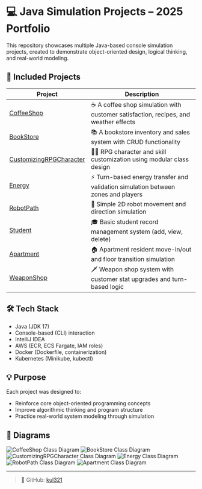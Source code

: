 # 💻 Java Simulation Projects – 2025 Portfolio

This repository showcases multiple Java-based console simulation projects, created to demonstrate object-oriented design, logical thinking, and real-world modeling.

## 📁 Included Projects

| Project | Description |
|--------|-------------|
| [CoffeeShop](./CoffeeShop) | ☕ A coffee shop simulation with customer satisfaction, recipes, and weather effects |
| [BookStore](./BookStore) | 📚 A bookstore inventory and sales system with CRUD functionality |
| [CustomizingRPGCharacter](./CustomizingRPGCharacter) | 🧙‍♂️ RPG character and skill customization using modular class design |
| [Energy](./Energy) | ⚡ Turn-based energy transfer and validation simulation between zones and players |
| [RobotPath](./RobotPath) | 🤖 Simple 2D robot movement and direction simulation |
| [Student](./Student) | 🎓 Basic student record management system (add, view, delete) |
| [Apartment](./Apartment) | 🏠 Apartment resident move-in/out and floor transition simulation |
| [WeaponShop](./WeaponShop) | 🗡️ Weapon shop system with customer stat upgrades and turn-based logic |

## 🛠 Tech Stack

- Java (JDK 17)
- Console-based (CLI) interaction
- IntelliJ IDEA
- AWS (ECR, ECS Fargate, IAM roles)
- Docker (Dockerfile, containerization)
- Kubernetes (Minikube, kubectl)

## 💡 Purpose

Each project was designed to:
- Reinforce core object-oriented programming concepts
- Improve algorithmic thinking and program structure
- Practice real-world system modeling through simulation

## 🧩 Diagrams

![CoffeeShop Class Diagram](./CoffeeShop/diagram/CoffeeShop_ClassDiagram.png)
![BookStore Class Diagram](./BookStore/diagram/BookStore_ClassDiagram.png)
![CustomizingRPGCharacter Class Diagram](./CustomizingRPGCharacter/diagram/CustomizingRPGCharacter_ClassDiagram.png)
![Energy Class Diagram](./Energy/diagram/Energy_ClassDiagram.png)
![RobotPath Class Diagram](./RobotPath/diagram/RobotPath_FlowChart.png)
![Apartment Class Diagram](./Apartment/diagram/Apartment_ClassDiagram.png)

---

> 👤 GitHub: [kul321](https://github.com/kul321)
